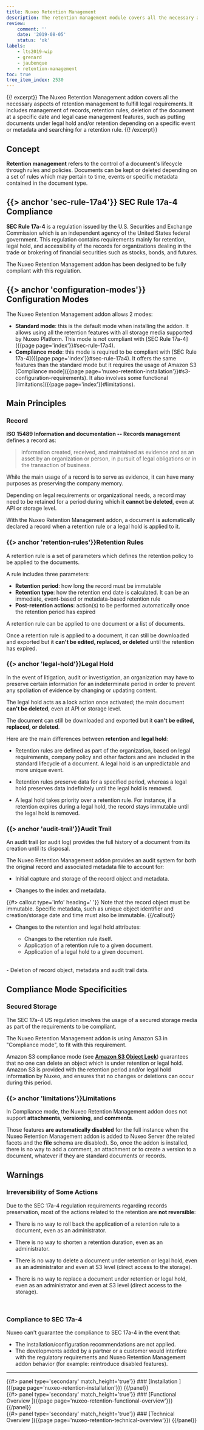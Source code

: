 ```yaml
---
title: Nuxeo Retention Management
description: The retention management module covers all the necessary aspects of retention management to fulfill legal requirements.
review:
    comment: ''
    date: '2019-08-05'
    status: 'ok'
labels:
    - lts2019-wip
    - grenard
    - jaubenque
    - retention-management
toc: true
tree_item_index: 2530
---
```


{{! excerpt}}
The Nuxeo Retention Management addon covers all the necessary aspects of retention management to fulfill legal requirements. It includes management of records, retention rules, deletion of the document at a specific date and legal case management features, such as putting documents under legal hold and/or retention depending on a specific event or metadata and searching for a retention rule.
{{! /excerpt}}

## Concept

**Retention management** refers to the control of a document's lifecycle through rules and policies. Documents can be kept or deleted depending on a set of rules which may pertain to time, events or specific metadata contained in the document type.

## {{> anchor 'sec-rule-17a4'}} SEC Rule 17a-4 Compliance

**SEC Rule 17a-4** is a regulation issued by the U.S. Securities and Exchange Commission which is an independent agency of the United States federal government.
This regulation contains requirements mainly for retention, legal hold, and accessibility of the records for organizations dealing in the trade or brokering of financial securities such as stocks, bonds, and futures.

The Nuxeo Retention Management addon has been designed to be fully compliant with this regulation.

## {{> anchor 'configuration-modes'}} Configuration Modes

The Nuxeo Retention Management addon allows 2 modes:
 - **Standard mode**: this is the default mode when installing the addon. It allows using all the retention features with all storage media supported by Nuxeo Platform. This mode is not compliant with [SEC Rule 17a-4]({{page page='index'}}#sec-rule-17a4).
 - **Compliance mode**: this mode is required to be compliant with [SEC Rule 17a-4]({{page page='index'}}#sec-rule-17a4). It offers the same features than the standard mode but it requires the usage of Amazon S3 [Compliance mode]({{page page='nuxeo-retention-installation'}}#s3-configuration-requirements). It also involves some functional [limitations]({{page page='index'}}#limitations).

## Main Principles

### Record

**ISO 15489 Information and documentation -- Records management** defines a record as:
> information created, received, and maintained as evidence and as an asset by an organization or person, in pursuit of legal obligations or in the transaction of business.

While the main usage of a record is to serve as evidence, it can have many purposes as preserving the company memory.

Depending on legal requirements or organizational needs, a record may need to be retained for a period during which it **cannot be deleted**, even at API or storage level.

With the Nuxeo Retention Management addon, a document is automatically declared a record when a retention rule or a legal hold is applied to it.

### {{> anchor 'retention-rules'}}Retention Rules

A retention rule is a set of parameters which defines the retention policy to be applied to the documents.

A rule includes three parameters:
  - **Retention period**: how long the record must be immutable
  - **Retention type**: how the retention end date is calculated. It can be an immediate, event-based or metadata-based retention rule
  - **Post-retention actions**: action(s) to be performed automatically once the retention period has expired

A retention rule can be applied to one document or a list of documents.

Once a retention rule is applied to a document, it can still be downloaded and exported but it **can't be edited, replaced, or deleted** until the retention has expired.

### {{> anchor 'legal-hold'}}Legal Hold

In the event of litigation, audit or investigation, an organization may have to preserve certain information for an indeterminate period in order to prevent any spoliation of evidence by changing or updating content.

The legal hold acts as a lock action once activated; the main document **can't be deleted**, even at API or storage level.

The document can still be downloaded and exported but it **can't be edited, replaced, or deleted**.

Here are the main differences between **retention** and **legal hold**:

- Retention rules are defined as part of the organization, based on legal requirements, company policy and other factors and are included in the standard lifecycle of a document. A legal hold is an unpredictable and more unique event.

- Retention rules preserve data for a specified period, whereas a legal hold preserves data indefinitely until the legal hold is removed.

- A legal hold takes priority over a retention rule. For instance, if a retention expires during a legal hold, the record stays immutable until the legal hold is removed.

### {{> anchor 'audit-trail'}}Audit Trail

An audit trail (or audit log) provides the full history of a document from its creation until its disposal.

The Nuxeo Retention Management addon provides an audit system for both the original record and associated metadata file to account for:

- Initial capture and storage of the record object and metadata.

- Changes to the index and metadata.

{{#> callout type='info' heading=' '}}
Note that the record object must be immutable. Specific metadata, such as unique object identifier and creation/storage date and time must also be immutable.
{{/callout}}

- Changes to the retention and legal hold attributes:

    - Changes to the retention rule itself.
    - Application of a retention rule to a given document.
    - Application of a legal hold to a given document.</br>
</br>
- Deletion of record object, metadata and audit trail data.

## Compliance Mode Specificities

### Secured Storage

The SEC 17a-4 US regulation involves the usage of a secured storage media as part of the requirements to be compliant.

The Nuxeo Retention Management addon is using Amazon S3 in "Compliance mode", to fit with this requirement.

Amazon S3 compliance mode (see [**Amazon S3 Object Lock**](https://docs.aws.amazon.com/AmazonS3/latest/dev/object-lock.html)) guarantees that no one can delete an object which is under retention or legal hold. Amazon S3 is provided with the retention period and/or legal hold information by Nuxeo, and ensures that no changes or deletions can occur during this period.

### {{> anchor 'limitations'}}Limitations

In Compliance mode, the Nuxeo Retention Management addon does not support **attachments**, **versioning**, and **comments**.

Those features **are automatically disabled** for the full instance when the Nuxeo Retention Management addon is added to Nuxeo Server (the related facets and the **file** schema are disabled). So, once the addon is installed, there is no way to add a comment, an attachment or to create a version to a document, whatever if they are standard documents or records.

## Warnings

### Irreversibility of Some Actions

Due to the SEC 17a-4 regulation requirements regarding records preservation, most of the actions related to the retention are **not reversible**:

- There is no way to roll back the application of a retention rule to a document, even as an administrator.

- There is no way to shorten a retention duration, even as an administrator.

- There is no way to delete a document under retention or legal hold, even as an administrator and even at S3 level (direct access to the storage).

- There is no way to replace a document under retention or legal hold, even as an administrator and even at S3 level (direct access to the storage).
</br>

### Compliance to SEC 17a-4

Nuxeo can't guarantee the compliance to SEC 17a-4 in the event that:

- The installation/configuration recommendations are not applied.
- The developments added by a partner or a customer would interfere with the regulatory requirements and Nuxeo Retention Management addon behavior (for example: reintroduce disabled features).

* * *

<div class="row" data-equalizer data-equalize-on="medium">
<div class="column medium-4">
{{#> panel type='secondary' match_height='true'}}
### [Installation&nbsp;<i class="fa fa-long-arrow-right" aria-hidden="true"></i>]({{page page='nuxeo-retention-installation'}})
{{/panel}}
</div>

<div class="column medium-4">
{{#> panel type='secondary' match_height='true'}}
### [Functional Overview&nbsp;<i class="fa fa-long-arrow-right" aria-hidden="true"></i>]({{page page='nuxeo-retention-functional-overview'}})
{{/panel}}
</div>

<div class="column medium-4">
{{#> panel type='secondary' match_height='true'}}
### [Technical Overview&nbsp;<i class="fa fa-long-arrow-right" aria-hidden="true"></i>]({{page page='nuxeo-retention-technical-overview'}})
{{/panel}}
</div>

</div>
